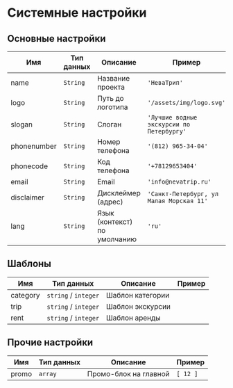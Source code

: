 Системные настройки
===================

Основные настройки
------------------

| Имя | Тип данных | Описание | Пример |
| --- | ---------- | -------- | ------ |
| name | `String` | Название проекта | `'НеваТрип'` |
| logo | `String` | Путь до логотипа | `'/assets/img/logo.svg'` |
| slogan | `String` | Слоган | `'Лучшие водные экскурсии по Петербургу'` |
| phonenumber | `String` | Номер телефона | `'(812) 965-34-04'` |
| phonecode | `String` | Код телефона | `'+78129653404'` |
| email | `String` | Email | `'info@nevatrip.ru'` |
| disclaimer | `String` | Дисклеймер (адрес) | `'Санкт-Петербург, ул Малая Морская 11'` |
| lang | `String` | Язык (контекст) по умолчанию | `'ru'` |

Шаблоны
-------

| Имя | Тип данных | Описание | Пример |
| --- | ---------- | -------- | ------ |
| category | `string` / `integer` | Шаблон категории | |
| trip | `string` / `integer` | Шаблон экскурсии | |
| rent | `string` / `integer` | Шаблон аренды | |

Прочие настройки
----------------

| Имя | Тип данных | Описание | Пример |
| --- | ---------- | -------- | ------ |
| promo | `array` | Промо-блок на главной | `[ 12 ]` |
